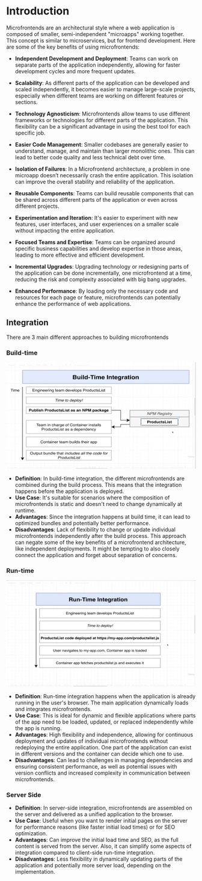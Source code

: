 # Introduction

Microfrontends are an architectural style where a web application is composed of smaller, semi-independent "microapps" working together. This concept is similar to microservices, but for frontend development.
Here are some of the key benefits of using microfrontends:

-   **Independent Development and Deployment**: Teams can work on separate parts of the application independently, allowing for faster development cycles and more frequent updates.

-   **Scalability**: As different parts of the application can be developed and scaled independently, it becomes easier to manage large-scale projects, especially when different teams are working on different features or sections.

-   **Technology Agnosticism**: Microfrontends allow teams to use different frameworks or technologies for different parts of the application. This flexibility can be a significant advantage in using the best tool for each specific job.

-   **Easier Code Management**: Smaller codebases are generally easier to understand, manage, and maintain than larger monolithic ones. This can lead to better code quality and less technical debt over time.

-   **Isolation of Failures**: In a Microfrontend architecture, a problem in one microapp doesn’t necessarily crash the entire application. This isolation can improve the overall stability and reliability of the application.

-   **Reusable Components**: Teams can build reusable components that can be shared across different parts of the application or even across different projects.

-   **Experimentation and Iteration**: It's easier to experiment with new features, user interfaces, and user experiences on a smaller scale without impacting the entire application.

-   **Focused Teams and Expertise**: Teams can be organized around specific business capabilities and develop expertise in those areas, leading to more effective and efficient development.

-   **Incremental Upgrades**: Upgrading technology or redesigning parts of the application can be done incrementally, one microfrontend at a time, reducing the risk and complexity associated with big bang upgrades.

-   **Enhanced Performance**: By loading only the necessary code and resources for each page or feature, microfrontends can potentially enhance the performance of web applications.

## Integration

There are 3 main different approaches to building microfrontends

### Build-time

![](../docs/img/buildtime_integration.png)

-   **Definition**: In build-time integration, the different microfrontends are combined during the build process. This means that the integration happens before the application is deployed.
-   **Use Case**: It's suitable for scenarios where the composition of microfrontends is static and doesn't need to change dynamically at runtime.
-   **Advantages**: Since the integration happens at build time, it can lead to optimized bundles and potentially better performance.
-   **Disadvantages**: Lack of flexibility to change or update individual microfrontends independently after the build process. This approach can negate some of the key benefits of a microfrontend architecture, like independent deployments. It might be tempting to also closely connect the application and forget about separation of concerns.

### Run-time

![](../docs/img/runtime_integration.png)

-   **Definition**: Run-time integration happens when the application is already running in the user's browser. The main application dynamically loads and integrates microfrontends.
-   **Use Case**: This is ideal for dynamic and flexible applications where parts of the app need to be loaded, updated, or replaced independently while the app is running.
-   **Advantages**: High flexibility and independence, allowing for continuous deployment and updates of individual microfrontends without redeploying the entire application. One part of the application can exist in different versions and the container can decide which one to use.
-   **Disadvantages**: Can lead to challenges in managing dependencies and ensuring consistent performance, as well as potential issues with version conflicts and increased complexity in communication between microfrontends.

### Server Side

-   **Definition**: In server-side integration, microfrontends are assembled on the server and delivered as a unified application to the browser.
-   **Use Case**: Useful when you want to render initial pages on the server for performance reasons (like faster initial load times) or for SEO optimization.
-   **Advantages**: Can improve the initial load time and SEO, as the full content is served from the server. Also, it can simplify some aspects of integration compared to client-side run-time integration.
-   **Disadvantages**: Less flexibility in dynamically updating parts of the application and potentially more server load, depending on the implementation.
